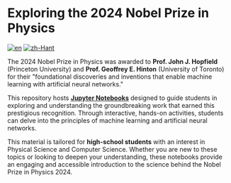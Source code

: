# Exploring the 2024 Nobel Prize in Physics
[![en](https://img.shields.io/badge/lang-en-red.svg)](README.md)
[![zh-Hant](https://img.shields.io/badge/lang-zh--Hant-lightgray.svg)](README.zh-Hant.md)

The 2024 Nobel Prize in Physics was awarded to
**Prof. John J. Hopfield** (Princeton University) and
**Prof. Geoffrey E. Hinton** (University of Toronto)
for their "foundational discoveries and inventions that enable
machine learning with artificial neural networks."

This repository hosts [**Jupyter Notebooks**](Hopfield.ipynb) designed to guide students
in exploring and understanding the groundbreaking work that earned
this prestigious recognition.
Through interactive, hands-on activities, students can delve into the
principles of machine learning and artificial neural networks.

This material is tailored for **high-school students** with an
interest in
Physical Science and
Computer Science.
Whether you are new to these topics or looking to deepen your
understanding, these notebooks provide an engaging and accessible
introduction to the science behind the Nobel Prize in Physics 2024.
